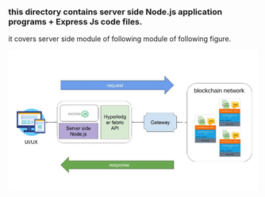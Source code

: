 ### this directory contains server side Node.js application programs + Express Js code files.
it covers server side module of following module of following figure.

![](images/integration.jpg)

